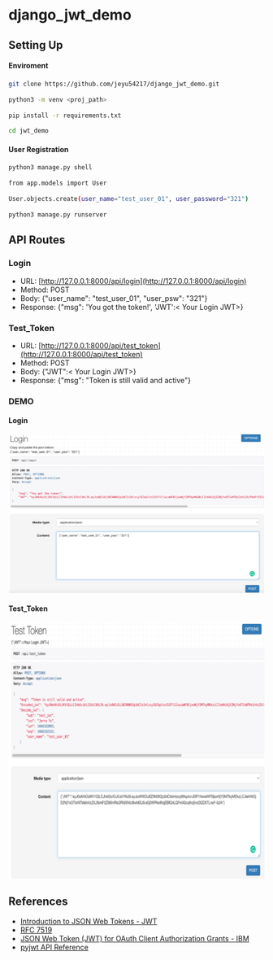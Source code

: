 # django_jwt_demo

## Setting Up
#### Enviroment
```bash
git clone https://github.com/jeyu54217/django_jwt_demo.git
```
```bash
python3 -m venv <proj_path>
```
```bash
pip install -r requirements.txt
```
```bash
cd jwt_demo
```
#### User Registration
```bash
python3 manage.py shell
```
```bash
from app.models import User
```
```bash
User.objects.create(user_name="test_user_01", user_password="321")
```
```bash
python3 manage.py runserver
```
## API Routes
### Login
- URL: [http://127.0.0.1:8000/api/login](http://127.0.0.1:8000/api/login)
- Method: POST
- Body: {"user_name": "test_user_01", "user_psw": "321"}
- Response: {"msg": 'You got the token!', 'JWT':< Your Login JWT>}

### Test_Token
- URL: [http://127.0.0.1:8000/api/test_token](http://127.0.0.1:8000/api/test_token)
- Method: POST
- Body: {"JWT":< Your Login JWT>}
- Response: {"msg": "Token is still valid and active"}
### DEMO
#### Login
![image](https://github.com/jeyu54217/django_jwt_demo/blob/main/jwt_demo/img/login.png?raw=true)
#### Test_Token
![image](https://github.com/jeyu54217/django_jwt_demo/blob/main/jwt_demo/img/test_token.png?raw=true)

## References
- [Introduction to JSON Web Tokens - JWT](https://jwt.io/introduction)
- [RFC 7519](https://www.rfc-editor.org/rfc/rfc7519)
- [JSON Web Token (JWT) for OAuth Client Authorization Grants - IBM](https://www.ibm.com/docs/en/was-liberty/base?topic=uocpao2as-json-web-token-jwt-oauth-client-authorization-grants)
- [pyjwt API Reference](https://pyjwt.readthedocs.io/en/stable/api.html)